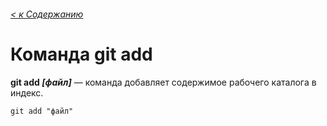 ###### [< к Содержанию](/readme.md)

# Команда **git add**

**git add *[файл]*** — команда добавляет содержимое рабочего каталога в индекс.

```
git add "файл"
```